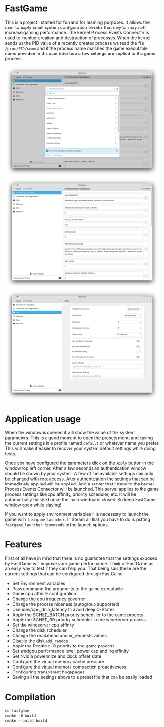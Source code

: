 # FastGame

This is a project I started for fun and for learning purposes. It allows the user to apply small system configuration
tweaks that may(or may not) increase gaming performance. The kernel Process Events Connector is used to monitor creation and
destruction of processes. When the kernel sends us the PID value of a recently created process we read the file
`/proc/PID/comm` and if the process name matches the game executable name provided in the user interface a few settings
are applied to the game process.

![](src/contents/images/preset_menu.png)
![](src/contents/images/environment_variables.png)
![](src/contents/images/cpu.png)

# Application usage

When the window is opened it will show the value of the system parameters. This is a good moment to open
the presets menu and saving the current settings in a profile named `default` or whatever name you prefer. This will
make it easier to recover your system default settings while doing tests.

Once you have configured the parameters click on the `Apply` button in the window top left corner. After a few seconds
an authentication window should be shown by your system. A few of the available settings can only be changed with root
access. After authentication the settings that can be immediately applied will be applied. And a server that listens
to the kernel Process Events Connector will be launched. This server applies to the game process settings like cpu
affinity, priority scheduler, etc. It will be automatically finished once the main window is closed. So keep FastGame
window open while playing!

If you want to apply environment variables it is necessary to launch the game with `fastgame_launcher`. In Steam all that
you have to do is putting `fastgame_launcher %command%` in the launch options.

# Features

First of all have in mind that there is no guarantee that the settings exposed by FastGame will improve your game
performance. Think of FastGame as an easy way to test if they can help you. That being said these are the current
settings that can be configured through FastGame:

- Set Environment variables
- Pass command line arguments to the game executable
- Game cpu affinity configuration
- Change the cpu frequency governor
- Change the process niceness (autogroup supported)
- Use /dev/cpu_dma_latency to avoid deep C-States
- Apply the SCHED_BATCH priority scheduler to the game process
- Apply the SCHED_RR priority scheduler to the wineserver process
- Set the wineserver cpu affinity
- Change the disk scheduler
- Change the readahead and nr_requests values
- Disable the disk `add_random`
- Apply the Realtime IO priority to the game process
- Set amdgpu performance level, power cap and irq affinity
- Set Nvidia powermize and clock offset state
- Configure the virtual memory cache pressure
- Configure the virtual memory compaction proactiveness
- Configuring transparent hugepages
- Saving all the settings above to a preset file that can be easily loaded

# Compilation

```
cd fastgame
cmake -B build
cmake --build build
```
